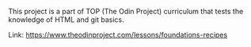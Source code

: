 This project is a part of TOP (The Odin Project) curriculum that tests the knowledge of HTML and git basics.

Link: https://www.theodinproject.com/lessons/foundations-recipes